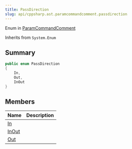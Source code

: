 ```yaml
---
title: PassDirection
slug: api/cppsharp.ast.paramcommandcomment.passdirection
---
```

Enum in [ParamCommandComment](/api/cppsharp/ast/paramcommandcomment)

Inherits from `System.Enum`

## Summary



```csharp
public enum PassDirection
{
    In,
    Out,
    InOut
}
```

## Members

|Name|Description|
|:---|:---|
|[In](/api/cppsharp/ast/paramcommandcomment/passdirection/in)||
|[InOut](/api/cppsharp/ast/paramcommandcomment/passdirection/inout)||
|[Out](/api/cppsharp/ast/paramcommandcomment/passdirection/out)||

